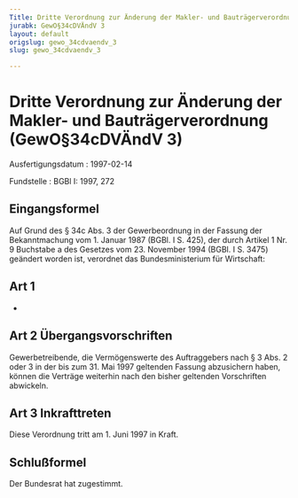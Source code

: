 ```yaml
---
Title: Dritte Verordnung zur Änderung der Makler- und Bauträgerverordnung
jurabk: GewO§34cDVÄndV 3
layout: default
origslug: gewo_34cdvaendv_3
slug: gewo_34cdvaendv_3

---
```


# Dritte Verordnung zur Änderung der Makler- und Bauträgerverordnung (GewO§34cDVÄndV 3)

Ausfertigungsdatum
:   1997-02-14

Fundstelle
:   BGBl I: 1997, 272



## Eingangsformel

Auf Grund des § 34c Abs. 3 der Gewerbeordnung in der Fassung der
Bekanntmachung vom 1. Januar 1987 (BGBl. I S. 425), der durch Artikel
1 Nr. 9 Buchstabe a des Gesetzes vom 23. November 1994 (BGBl. I S.
3475) geändert worden ist, verordnet das Bundesministerium für
Wirtschaft:


## Art 1

-


## Art 2 Übergangsvorschriften

Gewerbetreibende, die Vermögenswerte des Auftraggebers nach § 3 Abs. 2
oder 3 in der bis zum 31. Mai 1997 geltenden Fassung abzusichern
haben, können die Verträge weiterhin nach den bisher geltenden
Vorschriften abwickeln.


## Art 3 Inkrafttreten

Diese Verordnung tritt am 1. Juni 1997 in Kraft.


## Schlußformel

Der Bundesrat hat zugestimmt.

